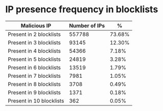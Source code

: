# IP presence frequency in blocklists
| Malicious IP | Number of IPs | % |
|----|----|----|
| Present in 2 blocklists | 557788 | 73.68% |
| Present in 3 blocklists | 93145 | 12.30% |
| Present in 4 blocklists | 54366 | 7.18% |
| Present in 5 blocklists | 24819 | 3.28% |
| Present in 6 blocklists | 13519 | 1.79% |
| Present in 7 blocklists | 7981 | 1.05% |
| Present in 8 blocklists | 3708 | 0.49% |
| Present in 9 blocklists | 1371 | 0.18% |
| Present in 10 blocklists | 362 | 0.05% |
